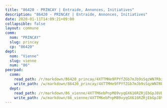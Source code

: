 ```yaml
---
title: "86420 - PRINCAY | Entraide, Annonces, Initiatives"
description: "86420 - PRINCAY | Entraide, Annonces, Initiatives"
date: 2020-01-11T14:09:21+09:00
collapsible: false
layout: commune
comm:
  nom: "PRINCAY"
  slug: princay
  cp: "86420"
dept:
  nom: "Vienne"
  slug: vienne
  num: "86"
peerpad:
  comm:
    read_path: /r/markdown/86420_princay/4XTTMHe9FPYfZGb7mJb9sSqzWN7RbzALJZD7KpKfZiPbmvjBT
    write_path: /w/markdown/86420_princay/4XTTMHe9FPYfZGb7mJb9sSqzWN7RbzALJZD7KpKfZiPbmvjBT-K3TgUcJd6Amxuw5w6qb4NZ5e3ZJmbTAaNGGYfsQj3FUkj9k2zKkoVNBu9Tu8GMB3DHGncQYxwfRQyE27nwUzXCwCU6brdhmX8zdp1JzvTSPQUF19Uiq48S9c6bZoqGxuc8CJf5Df
  dept:
    read_path: /r/markdown/86_vienne/4XTTM6ebPnpM89vyqGX616RZRjEbGpJ8VDNVdSCrMHCb86ALN
    write_path: /w/markdown/86_vienne/4XTTM6ebPnpM89vyqGX616RZRjEbGpJ8VDNVdSCrMHCb86ALN-K3TgUEmU2PzobkNvYrNtR4DXtgm1qYeknzdEZmszmUFpRSMDjV62q8xZv1nUQEJqGnnT9H399N9TnzZMyT3rgAM3pHPbqGxVD33vWNzCSkbf2kxHwBfenpixiJuwbWaCBERwmNeA
---
```


